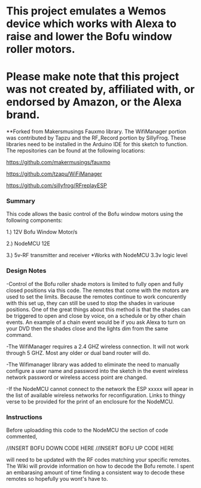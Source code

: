 # This project emulates a Wemos device which works with Alexa to raise and lower the Bofu window roller motors.  
# Please make note that this project was not created by, affiliated with, or endorsed by Amazon, or the Alexa brand.

**Forked from Makersmusings Fauxmo library.  The WifiManager portion was contributed by Tapzu and the RF_Record portion by SillyFrog.  These libraries need to be installed in the Arduino IDE for this sketch to function. The repositories can be found at the following locations:

https://github.com/makermusings/fauxmo

https://github.com/tzapu/WiFiManager

https://github.com/sillyfrog/RFreplayESP

### Summary

This code allows the basic control of the Bofu window motors using the following components:

1.) 12V Bofu Window Motor/s

2.) NodeMCU 12E

3.) 5v-RF transmitter and receiver *Works with NodeMCU 3.3v logic level

### Design Notes
-Control of the Bofu roller shade motors is limited to fully open and fully closed positions via this code.  The remotes that come with the motors are used to set the limits.  Because the remotes continue to work concurently with this set up, they can still be used to stop the shades in variouse positions.  One of the great things about this method is that the shades can be triggered to open and close by voice, on a schedule or by other chain events.  An example of a chain event would be if you ask Alexa to turn on your DVD then the shades close and the lights dim from the same command.

-The WifiManager requires a 2.4 GHZ wireless connection. It will not work through 5 GHZ. Most any older or dual band router will do.

-The Wifimanager library was added to eliminate the need to manually configure a user name and password into the sketch in the event wireless network password or wireless access point are changed.

-If the NodeMCU cannot connect to the network the ESP xxxxx will apear in the list of available wireless networks for reconfiguration.
Links to thingy verse to be provided for the print of an enclosure for the NodeMCU.

### Instructions

Before uploadding this code to the NodeMCU the section of code commented, 

//INSERT BOFU DOWN CODE HERE
//INSERT BOFU UP CODE HERE

will need to be updated with the RF codes matching your specific remotes. The Wiki will provide information on how to decode the Bofu remote. I spent an embarasing amount of time finding a consistent way to decode these remotes so hopefully you wont's have to.
